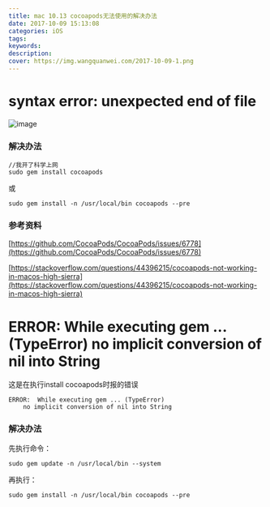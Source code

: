 ```yaml
---
title: mac 10.13 cocoapods无法使用的解决办法
date: 2017-10-09 15:13:08
categories: iOS
tags:
keywords:
description:
cover: https://img.wangquanwei.com/2017-10-09-1.png
---
```

# syntax error: unexpected end of file
![image](https://img.wangquanwei.com/cocoapods%2010.13%20%E6%97%A0%E6%B3%95%E4%BD%BF%E7%94%A8.png)
<!--more-->
### 解决办法

```
//我开了科学上网
sudo gem install cocoapods
```
或

```
sudo gem install -n /usr/local/bin cocoapods --pre
```


### 参考资料  

[https://github.com/CocoaPods/CocoaPods/issues/6778](https://github.com/CocoaPods/CocoaPods/issues/6778)

[https://stackoverflow.com/questions/44396215/cocoapods-not-working-in-macos-high-sierra](https://stackoverflow.com/questions/44396215/cocoapods-not-working-in-macos-high-sierra)

# ERROR:  While executing gem ... (TypeError) no implicit conversion of nil into String

这是在执行install cocoapods时报的错误

```
ERROR:  While executing gem ... (TypeError)
    no implicit conversion of nil into String
```
### 解决办法  
先执行命令：

```
sudo gem update -n /usr/local/bin --system
```
再执行：  

```
sudo gem install -n /usr/local/bin cocoapods --pre
```


